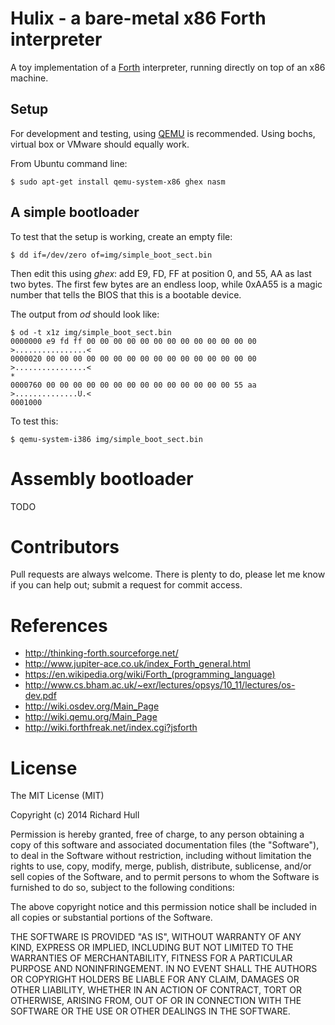 # Hulix - a bare-metal x86 Forth interpreter

A toy implementation of a [Forth](https://en.wikipedia.org/wiki/Forth_(programming_language))
interpreter, running directly on top of an x86 machine.

## Setup

For development and testing, using [QEMU](http://wiki.qemu.org/Main_Page) is recommended. 
Using bochs, virtual box or VMware should equally work.

From Ubuntu command line:

    $ sudo apt-get install qemu-system-x86 ghex nasm

## A simple bootloader

To test that the setup is working, create an empty file:

    $ dd if=/dev/zero of=img/simple_boot_sect.bin

Then edit this using _ghex_: add E9, FD, FF at position 0, and 55, AA as
last two bytes. The first few bytes are an endless loop, while 0xAA55 is
a magic number that tells the BIOS that this is a bootable device.

The output from _od_ should look like:

    $ od -t x1z img/simple_boot_sect.bin
    0000000 e9 fd ff 00 00 00 00 00 00 00 00 00 00 00 00 00  >................<
    0000020 00 00 00 00 00 00 00 00 00 00 00 00 00 00 00 00  >................<
    *
    0000760 00 00 00 00 00 00 00 00 00 00 00 00 00 00 55 aa  >..............U.<
    0001000

To test this:

    $ qemu-system-i386 img/simple_boot_sect.bin

# Assembly bootloader

TODO



# Contributors

Pull requests are always welcome. There is plenty to do, please let me know
if you can help out; submit a request for commit access. 

# References

* http://thinking-forth.sourceforge.net/
* http://www.jupiter-ace.co.uk/index_Forth_general.html
* https://en.wikipedia.org/wiki/Forth_(programming_language)
* http://www.cs.bham.ac.uk/~exr/lectures/opsys/10_11/lectures/os-dev.pdf
* http://wiki.osdev.org/Main_Page
* http://wiki.qemu.org/Main_Page
* http://wiki.forthfreak.net/index.cgi?jsforth 

# License

The MIT License (MIT)

Copyright (c) 2014 Richard Hull

Permission is hereby granted, free of charge, to any person obtaining a copy
of this software and associated documentation files (the "Software"), to deal
in the Software without restriction, including without limitation the rights
to use, copy, modify, merge, publish, distribute, sublicense, and/or sell
copies of the Software, and to permit persons to whom the Software is
furnished to do so, subject to the following conditions:

The above copyright notice and this permission notice shall be included in all
copies or substantial portions of the Software.

THE SOFTWARE IS PROVIDED "AS IS", WITHOUT WARRANTY OF ANY KIND, EXPRESS OR
IMPLIED, INCLUDING BUT NOT LIMITED TO THE WARRANTIES OF MERCHANTABILITY,
FITNESS FOR A PARTICULAR PURPOSE AND NONINFRINGEMENT. IN NO EVENT SHALL THE
AUTHORS OR COPYRIGHT HOLDERS BE LIABLE FOR ANY CLAIM, DAMAGES OR OTHER
LIABILITY, WHETHER IN AN ACTION OF CONTRACT, TORT OR OTHERWISE, ARISING FROM,
OUT OF OR IN CONNECTION WITH THE SOFTWARE OR THE USE OR OTHER DEALINGS IN THE
SOFTWARE.

